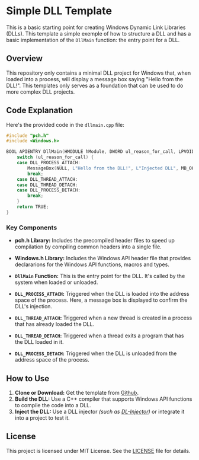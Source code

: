 # Simple DLL Template

This is a basic starting point for creating Windows Dynamic Link Libraries (DLLs). This template a simple exemple of how to structure a DLL and has a basic implementation of the `DllMain` function: the entry point for a DLL.

## Overview
This repository only contains a minimal DLL project for Windows that, when loaded into a process, will display a message box saying "Hello from the DLL!". This templates only serves as a foundation that can be used to do more complex DLL projects.

## Code Explanation
Here's the provided code in the `dllmain.cpp` file:
```cpp
#include "pch.h"
#include <Windows.h>

BOOL APIENTRY DllMain(HMODULE hModule, DWORD ul_reason_for_call, LPVOID lpReserved) {
    switch (ul_reason_for_call) {
    case DLL_PROCESS_ATTACH:
        MessageBox(NULL, L"Hello from the DLL!", L"Injected DLL", MB_OK);
        break;
    case DLL_THREAD_ATTACH:
    case DLL_THREAD_DETACH:
    case DLL_PROCESS_DETACH:
        break;
    }
    return TRUE;
}
```

### Key Components
- **pch.h Library:** Includes the precompiled header files to speed up compilation by compiling common headers into a single file.
- **Windows.h Library:** Includes the Windows API header file that provides declararions for the Windows API functions, macros and types.

- **`DllMain` Function:** This is the entry point for the DLL. It's called by the system when loaded or unloaded.
- **`DLL_PROCESS_ATTACH`:** Triggered when the DLL is loaded into the address space of the process. Here, a message box is displayed to confirm the DLL's injection.
- **`DLL_THREAD_ATTACH`:** Triggered when a new thread is created in a process that has already loaded the DLL.
- **`DLL_THREAD_DETACH`:** Triggered when a thread exits a program that has the DLL loaded in it.
- **`DLL_PROCESS_DETACH`:** Triggered when the DLL is unloaded from the address space of the process.

## How to Use
1. **Clone or Download:** Get the template from [Github](https://github.com/LoulouNoLegend/DLL-Template).
2. **Build the DLL:** Use a C++ compiler that supports Windows API functions to compile the code into a DLL.
3. **Inject the DLL:** Use a DLL injector *(such as [DL-Injector](https://github.com/LoulouNoLegend/LD-Injector))* or integrate it into a project to test it.

## License
This project is licensed under MIT License. See the [LICENSE]() file for details.
